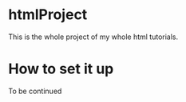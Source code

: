 # htmlProject
This is the whole project of my whole html tutorials.


# How to set it up
To be continued
